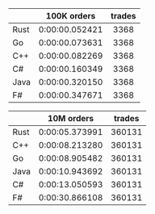 ||100K orders|trades|
-|:-:|:-:|
|Rust|0:00:00.052421|3368|
|Go|0:00:00.073631|3368|
|C++|0:00:00.082269|3368|
|C#|0:00:00.160349|3368|
|Java|0:00:00.320150|3368|
|F#|0:00:00.347671|3368|


||10M orders|trades|
-|:-:|:-:|
|Rust|0:00:05.373991|360131|
|C++|0:00:08.213280|360131|
|Go|0:00:08.905482|360131|
|Java|0:00:10.943692|360131|
|C#|0:00:13.050593|360131|
|F#|0:00:30.866108|360131|


